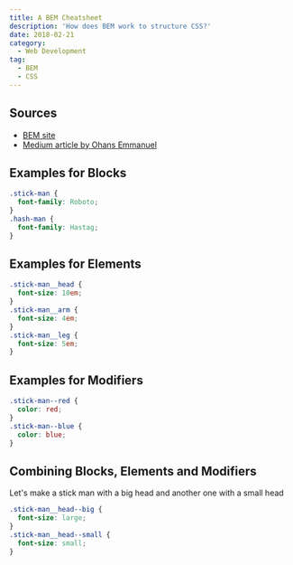 ```yaml
---
title: A BEM Cheatsheet
description: 'How does BEM work to structure CSS?'
date: 2018-02-21
category:
  - Web Development
tag:
  - BEM
  - CSS
---
```


## Sources

- [BEM site](http://getbem.com/naming/)
- [Medium article by Ohans Emmanuel](https://medium.freecodecamp.org/css-naming-conventions-that-will-save-you-hours-of-debugging-35cea737d849)

## Examples for **Blocks**

```css
.stick-man {
  font-family: Roboto;
}
.hash-man {
  font-family: Hastag;
}
```

## Examples for **Elements**

```css
.stick-man__head {
  font-size: 10em;
}
.stick-man__arm {
  font-size: 4em;
}
.stick-man__leg {
  font-size: 5em;
}
```

## Examples for **Modifiers**

```css
.stick-man--red {
  color: red;
}
.stick-man--blue {
  color: blue;
}
```

## Combining Blocks, Elements and Modifiers

Let's make a stick man with a big head and another one with a small head

```css
.stick-man__head--big {
  font-size: large;
}
.stick-man__head--small {
  font-size: small;
}
```
